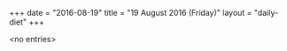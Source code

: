 +++
date = "2016-08-19"
title = "19 August 2016 (Friday)"
layout = "daily-diet"
+++


\<no entries\>
